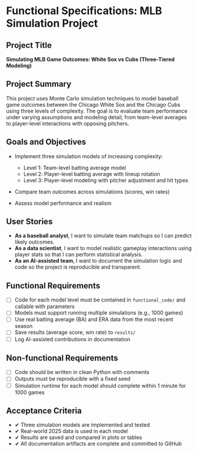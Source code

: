 # Functional Specifications: MLB Simulation Project

## Project Title

**Simulating MLB Game Outcomes: White Sox vs Cubs (Three-Tiered Modeling)**

## Project Summary

This project uses Monte Carlo simulation techniques to model baseball game outcomes between the Chicago White Sox and the Chicago Cubs using three levels of complexity. The goal is to evaluate team performance under varying assumptions and modeling detail, from team-level averages to player-level interactions with opposing pitchers.

## Goals and Objectives

* Implement three simulation models of increasing complexity:

  * Level 1: Team-level batting average model
  * Level 2: Player-level batting average with lineup rotation
  * Level 3: Player-level modeling with pitcher adjustment and hit types
* Compare team outcomes across simulations (scores, win rates)
* Assess model performance and realism

## User Stories

* **As a baseball analyst**, I want to simulate team matchups so I can predict likely outcomes.
* **As a data scientist**, I want to model realistic gameplay interactions using player stats so that I can perform statistical analysis.
* **As an AI-assisted team**, I want to document the simulation logic and code so the project is reproducible and transparent.

## Functional Requirements

* [ ] Code for each model level must be contained in `functional_code/` and callable with parameters
* [ ] Models must support running multiple simulations (e.g., 1000 games)
* [ ] Use real batting average (BA) and ERA data from the most recent season
* [ ] Save results (average score, win rate) to `results/`
* [ ] Log AI-assisted contributions in documentation

## Non-functional Requirements

* [ ] Code should be written in clean Python with comments
* [ ] Outputs must be reproducible with a fixed seed
* [ ] Simulation runtime for each model should complete within 1 minute for 1000 games

## Acceptance Criteria

* ✔ Three simulation models are implemented and tested
* ✔ Real-world 2025 data is used in each model
* ✔ Results are saved and compared in plots or tables
* ✔ All documentation artifacts are complete and committed to GitHub
